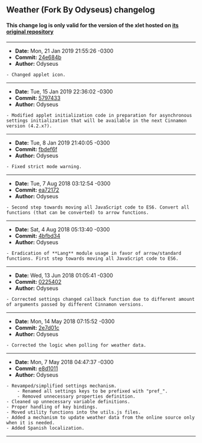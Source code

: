 ## Weather (Fork By Odyseus) changelog

#### This change log is only valid for the version of the xlet hosted on [its original repository](https://gitlab.com/Odyseus/CinnamonTools)

***

- **Date:** Mon, 21 Jan 2019 21:55:26 -0300
- **Commit:** [24e684b](https://gitlab.com/Odyseus/CinnamonTools/commit/24e684b)
- **Author:** Odyseus

```
- Changed applet icon.

```

***

- **Date:** Tue, 15 Jan 2019 22:36:02 -0300
- **Commit:** [5797433](https://gitlab.com/Odyseus/CinnamonTools/commit/5797433)
- **Author:** Odyseus

```
- Modified applet initialization code in preparation for asynchronous settings initialization that will be available in the next Cinnamon version (4.2.x?).

```

***

- **Date:** Tue, 8 Jan 2019 21:40:05 -0300
- **Commit:** [fbdef6f](https://gitlab.com/Odyseus/CinnamonTools/commit/fbdef6f)
- **Author:** Odyseus

```
- Fixed strict mode warning.

```

***

- **Date:** Tue, 7 Aug 2018 03:12:54 -0300
- **Commit:** [ea72172](https://gitlab.com/Odyseus/CinnamonTools/commit/ea72172)
- **Author:** Odyseus

```
- Second step towards moving all JavaScript code to ES6. Convert all functions (that can be converted) to arrow functions.

```

***

- **Date:** Sat, 4 Aug 2018 05:13:40 -0300
- **Commit:** [4bfbd34](https://gitlab.com/Odyseus/CinnamonTools/commit/4bfbd34)
- **Author:** Odyseus

```
- Eradication of **Lang** module usage in favor of arrow/standard functions. First step towards moving all JavaScript code to ES6.

```

***

- **Date:** Wed, 13 Jun 2018 01:05:41 -0300
- **Commit:** [0225402](https://gitlab.com/Odyseus/CinnamonTools/commit/0225402)
- **Author:** Odyseus

```
- Corrected settings changed callback function due to different amount of arguments passed by different Cinnamon versions.

```

***

- **Date:** Mon, 14 May 2018 07:15:52 -0300
- **Commit:** [2e7d01c](https://gitlab.com/Odyseus/CinnamonTools/commit/2e7d01c)
- **Author:** Odyseus

```
- Corrected the logic when polling for weather data.

```

***

- **Date:** Mon, 7 May 2018 04:47:37 -0300
- **Commit:** [e8d1011](https://gitlab.com/Odyseus/CinnamonTools/commit/e8d1011)
- **Author:** Odyseus

```
- Revamped/simplified settings mechanism.
    - Renamed all settings keys to be prefixed with "pref_".
    - Removed unnecessary properties definition.
- Cleaned up unnecessary variable definitions.
- Proper handling of key bindings.
- Moved utility functions into the utils.js files.
- Added a mechanism to update weather data from the online source only when it is needed.
- Added Spanish localization.

```

***
